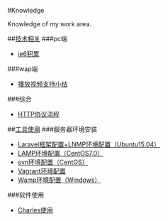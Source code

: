 #Knowledge

Knowledge of my work area.

##[技术相关](./技术相关/)
###pc端
- [ie6积累](./技术相关/pc端/ie6积累/)

###wap端
- [播放视频支持小结](./技术相关/wap端/播放视频支持小结/)

###综合
- [HTTP协议流程](./技术相关/综合/HTTP协议流程/)


##[工具使用](./工具使用/)
###服务器环境安装
- [Laravel框架配置+LNMP环境配置（Ubuntu15.04）](./工具使用/Laravel框架配置+LNMP环境配置（Ubuntu15.04）)
- [LAMP环境配置（CentOS7.0）](./工具使用/LAMP环境配置（CentOS7.0）)
- [svn环境配置（CentOS）](./工具使用/svn环境配置（CentOS）)
- [Vagrant环境配置](./工具使用/Vagrant环境配置)
- [Wamp环境配置（Windows）](./工具使用/Wamp环境配置（Windows）)

###软件使用
- [Charles使用](./工具使用/Charles使用)

